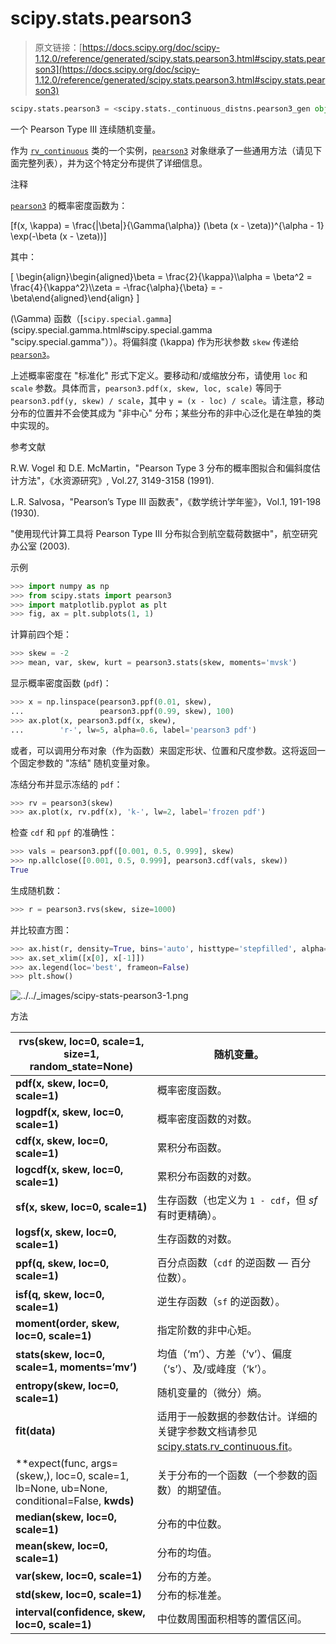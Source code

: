 # scipy.stats.pearson3

> 原文链接：[https://docs.scipy.org/doc/scipy-1.12.0/reference/generated/scipy.stats.pearson3.html#scipy.stats.pearson3](https://docs.scipy.org/doc/scipy-1.12.0/reference/generated/scipy.stats.pearson3.html#scipy.stats.pearson3)

```py
scipy.stats.pearson3 = <scipy.stats._continuous_distns.pearson3_gen object>
```

一个 Pearson Type III 连续随机变量。

作为 [`rv_continuous`](scipy.stats.rv_continuous.html#scipy.stats.rv_continuous "scipy.stats.rv_continuous") 类的一个实例，[`pearson3`](#scipy.stats.pearson3 "scipy.stats.pearson3") 对象继承了一些通用方法（请见下面完整列表），并为这个特定分布提供了详细信息。

注释

[`pearson3`](#scipy.stats.pearson3 "scipy.stats.pearson3") 的概率密度函数为：

\[f(x, \kappa) = \frac{|\beta|}{\Gamma(\alpha)} (\beta (x - \zeta))^{\alpha - 1} \exp(-\beta (x - \zeta))\]

其中：

\[ \begin{align}\begin{aligned}\beta = \frac{2}{\kappa}\\\alpha = \beta^2 = \frac{4}{\kappa^2}\\\zeta = -\frac{\alpha}{\beta} = -\beta\end{aligned}\end{align} \]

\(\Gamma\) 函数（[`scipy.special.gamma`](scipy.special.gamma.html#scipy.special.gamma "scipy.special.gamma"））。将偏斜度 \(\kappa\) 作为形状参数 `skew` 传递给 [`pearson3`](#scipy.stats.pearson3 "scipy.stats.pearson3")。

上述概率密度在 "标准化" 形式下定义。要移动和/或缩放分布，请使用 `loc` 和 `scale` 参数。具体而言，`pearson3.pdf(x, skew, loc, scale)` 等同于 `pearson3.pdf(y, skew) / scale`，其中 `y = (x - loc) / scale`。请注意，移动分布的位置并不会使其成为 "非中心" 分布；某些分布的非中心泛化是在单独的类中实现的。

参考文献

R.W. Vogel 和 D.E. McMartin，"Pearson Type 3 分布的概率图拟合和偏斜度估计方法"，《水资源研究》, Vol.27, 3149-3158 (1991).

L.R. Salvosa，"Pearson’s Type III 函数表"，《数学统计学年鉴》，Vol.1, 191-198 (1930).

"使用现代计算工具将 Pearson Type III 分布拟合到航空载荷数据中"，航空研究办公室 (2003).

示例

```py
>>> import numpy as np
>>> from scipy.stats import pearson3
>>> import matplotlib.pyplot as plt
>>> fig, ax = plt.subplots(1, 1) 
```

计算前四个矩：

```py
>>> skew = -2
>>> mean, var, skew, kurt = pearson3.stats(skew, moments='mvsk') 
```

显示概率密度函数 (`pdf`)：

```py
>>> x = np.linspace(pearson3.ppf(0.01, skew),
...                 pearson3.ppf(0.99, skew), 100)
>>> ax.plot(x, pearson3.pdf(x, skew),
...        'r-', lw=5, alpha=0.6, label='pearson3 pdf') 
```

或者，可以调用分布对象（作为函数）来固定形状、位置和尺度参数。这将返回一个固定参数的 "冻结" 随机变量对象。

冻结分布并显示冻结的 `pdf`：

```py
>>> rv = pearson3(skew)
>>> ax.plot(x, rv.pdf(x), 'k-', lw=2, label='frozen pdf') 
```

检查 `cdf` 和 `ppf` 的准确性：

```py
>>> vals = pearson3.ppf([0.001, 0.5, 0.999], skew)
>>> np.allclose([0.001, 0.5, 0.999], pearson3.cdf(vals, skew))
True 
```

生成随机数：

```py
>>> r = pearson3.rvs(skew, size=1000) 
```

并比较直方图：

```py
>>> ax.hist(r, density=True, bins='auto', histtype='stepfilled', alpha=0.2)
>>> ax.set_xlim([x[0], x[-1]])
>>> ax.legend(loc='best', frameon=False)
>>> plt.show() 
```

![../../_images/scipy-stats-pearson3-1.png](../Images/e09f69dcf6f37cdf20ab7b6793c68420.png)

方法

| **rvs(skew, loc=0, scale=1, size=1, random_state=None)** | 随机变量。 |
| --- | --- |
| **pdf(x, skew, loc=0, scale=1)** | 概率密度函数。 |
| **logpdf(x, skew, loc=0, scale=1)** | 概率密度函数的对数。 |
| **cdf(x, skew, loc=0, scale=1)** | 累积分布函数。 |
| **logcdf(x, skew, loc=0, scale=1)** | 累积分布函数的对数。 |
| **sf(x, skew, loc=0, scale=1)** | 生存函数（也定义为 `1 - cdf`，但 *sf* 有时更精确）。 |
| **logsf(x, skew, loc=0, scale=1)** | 生存函数的对数。 |
| **ppf(q, skew, loc=0, scale=1)** | 百分点函数（`cdf` 的逆函数 — 百分位数）。 |
| **isf(q, skew, loc=0, scale=1)** | 逆生存函数（`sf` 的逆函数）。 |
| **moment(order, skew, loc=0, scale=1)** | 指定阶数的非中心矩。 |
| **stats(skew, loc=0, scale=1, moments=’mv’)** | 均值（‘m’）、方差（‘v’）、偏度（‘s’）、及/或峰度（‘k’）。 |
| **entropy(skew, loc=0, scale=1)** | 随机变量的（微分）熵。 |
| **fit(data)** | 适用于一般数据的参数估计。详细的关键字参数文档请参见[scipy.stats.rv_continuous.fit](https://docs.scipy.org/doc/scipy/reference/generated/scipy.stats.rv_continuous.fit.html#scipy.stats.rv_continuous.fit)。 |
| **expect(func, args=(skew,), loc=0, scale=1, lb=None, ub=None, conditional=False, **kwds)** | 关于分布的一个函数（一个参数的函数）的期望值。 |
| **median(skew, loc=0, scale=1)** | 分布的中位数。 |
| **mean(skew, loc=0, scale=1)** | 分布的均值。 |
| **var(skew, loc=0, scale=1)** | 分布的方差。 |
| **std(skew, loc=0, scale=1)** | 分布的标准差。 |
| **interval(confidence, skew, loc=0, scale=1)** | 中位数周围面积相等的置信区间。 |
